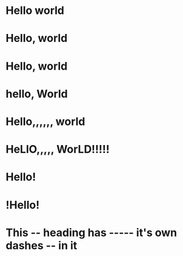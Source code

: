 # Hello world

# Hello, world

# Hello, world

# hello, World

# Hello,,,,,, world

# HeLlO,,,,, WorLD!!!!!

# Hello!

# !Hello!

# This -- heading has ----- it's own dashes -- in it
